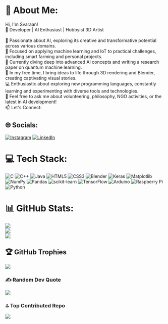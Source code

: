 # 💫 About Me:
Hi, I'm Svaraan!<br>🚀 Developer | AI Enthusiast | Hobbyist 3D Artist<br><br>🌌 Passionate about AI, exploring its creative and transformative potential across various domains.<br>🌱 Focused on applying machine learning and IoT to practical challenges, including smart farming and personal projects.<br>🔬 Currently diving deep into advanced AI concepts and writing a research paper on quantum machine learning.<br>🎨 In my free time, I bring ideas to life through 3D rendering and Blender, creating captivating visual stories.<br>💻 Enthusiastic about exploring new programming languages, constantly learning and experimenting with diverse tools and technologies.<br>💬 Feel free to ask me about volunteering, philosophy, NGO activities, or the latest in AI development!<br>📫 Let's Connect:


## 🌐 Socials:
[![Instagram](https://img.shields.io/badge/Instagram-%23E4405F.svg?logo=Instagram&logoColor=white)](https://instagram.com/svaraan_tk) [![LinkedIn](https://img.shields.io/badge/LinkedIn-%230077B5.svg?logo=linkedin&logoColor=white)](https://linkedin.com/in/svaraankumar) 

# 💻 Tech Stack:
![C](https://img.shields.io/badge/c-%2300599C.svg?style=plastic&logo=c&logoColor=white) ![C++](https://img.shields.io/badge/c++-%2300599C.svg?style=plastic&logo=c%2B%2B&logoColor=white) ![Java](https://img.shields.io/badge/java-%23ED8B00.svg?style=plastic&logo=openjdk&logoColor=white) ![HTML5](https://img.shields.io/badge/html5-%23E34F26.svg?style=plastic&logo=html5&logoColor=white) ![CSS3](https://img.shields.io/badge/css3-%231572B6.svg?style=plastic&logo=css3&logoColor=white) ![Blender](https://img.shields.io/badge/blender-%23F5792A.svg?style=plastic&logo=blender&logoColor=white) ![Keras](https://img.shields.io/badge/Keras-%23D00000.svg?style=plastic&logo=Keras&logoColor=white) ![Matplotlib](https://img.shields.io/badge/Matplotlib-%23ffffff.svg?style=plastic&logo=Matplotlib&logoColor=black) ![NumPy](https://img.shields.io/badge/numpy-%23013243.svg?style=plastic&logo=numpy&logoColor=white) ![Pandas](https://img.shields.io/badge/pandas-%23150458.svg?style=plastic&logo=pandas&logoColor=white) ![scikit-learn](https://img.shields.io/badge/scikit--learn-%23F7931E.svg?style=plastic&logo=scikit-learn&logoColor=white) ![TensorFlow](https://img.shields.io/badge/TensorFlow-%23FF6F00.svg?style=plastic&logo=TensorFlow&logoColor=white) ![Arduino](https://img.shields.io/badge/-Arduino-00979D?style=plastic&logo=Arduino&logoColor=white) ![Raspberry Pi](https://img.shields.io/badge/-Raspberry_Pi-C51A4A?style=plastic&logo=Raspberry-Pi) ![Python](https://img.shields.io/badge/python-3670A0?style=plastic&logo=python&logoColor=ffdd54)
# 📊 GitHub Stats:
![](https://github-readme-stats.vercel.app/api?username=Wolfiee1911&theme=shadow_green&hide_border=true&include_all_commits=true&count_private=true)<br/>
![](https://github-readme-streak-stats.herokuapp.com/?user=Wolfiee1911&theme=shadow_green&hide_border=true)<br/>
![](https://github-readme-stats.vercel.app/api/top-langs/?username=Wolfiee1911&theme=shadow_green&hide_border=true&include_all_commits=true&count_private=true&layout=compact)

## 🏆 GitHub Trophies
![](https://github-profile-trophy.vercel.app/?username=Wolfiee1911&theme=gruvbox&no-frame=true&no-bg=true&margin-w=4)

### ✍️ Random Dev Quote
![](https://quotes-github-readme.vercel.app/api?type=horizontal&theme=gruvbox)

### 🔝 Top Contributed Repo
![](https://github-contributor-stats.vercel.app/api?username=Wolfiee1911&limit=5&theme=tokyonight&combine_all_yearly_contributions=true)

<!-- Proudly created with GPRM ( https://gprm.itsvg.in ) -->
